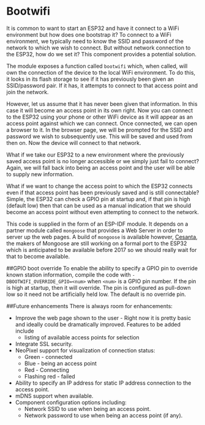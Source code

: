 # Bootwifi
It is common to want to start an ESP32 and have it connect to a WiFi environment but how
does one bootstrap it?  To connect to a WiFi environment, we typically need to know the
SSID and password of the network to which we wish to connect.  But without network connection
to the ESP32, how do we set it?  This component provides a potential solution.

The module exposes a function called `bootwifi` which, when called, will own the connection
of the device to the local WiFi environment.  To do this, it looks in its flash storage to see
if it has previously been given an SSID/password pair.  If it has, it attempts to connect to that
access point and join the network.

However, let us assume that it has never been given that information.  In this case it will become
an access point in its own right.  Now you can connect to the ESP32 using your phone or other WiFi
device as it will appear as an access point against which we can connect.  Once connected, we can
open a browser to it.  In the browser page, we will be prompted for the SSID and password we wish
to subsequently use.  This will be saved and used from then on.  Now the device will connect to that
network.

What if we take our ESP32 to a new environment where the previously saved access point is no longer
accessible or we simply just fail to connect?  Again, we will fall back into being an access point
and the user will be able to supply new information.

What if we want to change the access point to which the ESP32 connects even if that access point has
been previously saved and is still connectable?  Simple, the ESP32 can check a GPIO pin at startup and,
if that pin is high (default low) then that can be used as a manual indication that we should become
an access point without even attempting to connect to the network.

This code is supplied in the form of an ESP-IDF module.  It depends on a partner module called `mongoose`
that provides a Web Server in order to server up the web pages.  A build of `mongoose` is available
however, [Cesanta](https://www.cesanta.com/), the makers of Mongoose are still working on a formal
port to the ESP32 which is anticipated to be available before 2017 so we should really wait for that
to become available.

##GPIO boot override
To enable the ability to specify a GPIO pin to override known station information, compile
the code with `-DBOOTWIFI_OVERRIDE_GPIO=<num>` when `<num>` is a GPIO pin number.  If the
pin is high at startup, then it will override.  The pin is configured as pull-down low so
it need not be artificially held low.  The default is no override pin.

##Future enhancements
There is always room for enhancements:

* Improve the web page shown to the user - Right now it is pretty basic and ideally could be
dramatically improved.  Features to be added include
  - listing of available access points for selection
* Integrate SSL security.
* NeoPixel support for visualization of connection status:
  - Green - connected
  - Blue - being an access point
  - Red - Connecting
  - Flashing red - failed
* Ability to specify an IP address for static IP address connection to the access point.
* mDNS support when available.
* Component configuration options including:
  - Network SSID to use when being an access point.
  - Network password to use when being an access point (if any). 